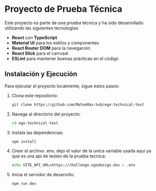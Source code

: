 # Proyecto de Prueba Técnica

Este proyecto es parte de una prueba técnica y ha sido desarrollado utilizando las siguientes tecnologías:

- **React** con **TypeScript**
- **Material UI** para los estilos y componentes
- **React Router DOM** para la navegación
- **React Slick** para el carrusel
- **ESLint** para mantener buenas prácticas en el código

## Instalación y Ejecución

Para ejecutar el proyecto localmente, sigue estos pasos:

1. Clona este repositorio:
   ```sh
   git clone https://github.com/MateoMax-hub/ego-technical-test
   ```
2. Navega al directorio del proyecto:
   ```sh
   cd ego-technical-test
   ```
3. Instala las dependencias:
   ```sh
   npm install
   ```
4. Crear el archivo .env, dejo el valor de la unica variable usada aqui ya que es una api de testeo de la prueba tecnica:
   ```sh
   echo VITE_API_URL=https://challenge.egodesign.dev > .env
   ```
5. Inicia el servidor de desarrollo:
   ```sh
   npm run dev
   ```
